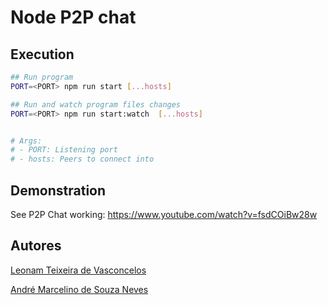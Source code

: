 # Node P2P chat

## Execution 

```bash
## Run program
PORT=<PORT> npm run start [...hosts]

## Run and watch program files changes
PORT=<PORT> npm run start:watch  [...hosts]


# Args:
# - PORT: Listening port
# - hosts: Peers to connect into
```



## Demonstration

See P2P Chat working: https://www.youtube.com/watch?v=fsdCOiBw28w

## Autores

[Leonam Teixeira de Vasconcelos](https://github.com/leonamtv)

[André Marcelino de Souza Neves](https://github.com/AndreNeves97)
